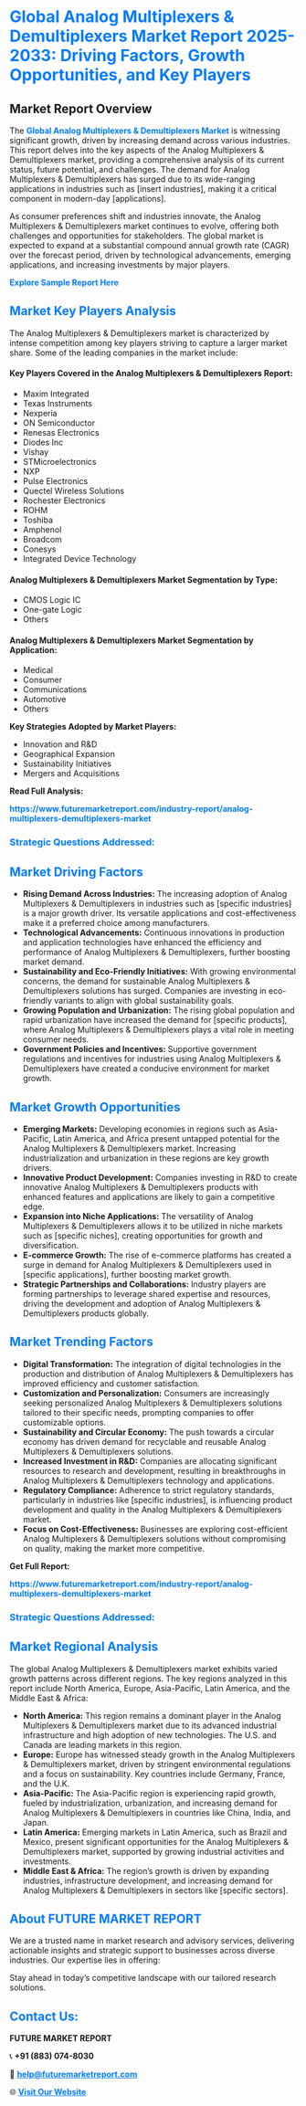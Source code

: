 <h1 style="color: #007BFF;">Global Analog Multiplexers & Demultiplexers Market Report 2025-2033: Driving Factors, Growth Opportunities, and Key Players</h1>

<section id="overview">
<h2>Market Report Overview</h2>
<p>The <a href="https://www.futuremarketreport.com/industry-report/analog-multiplexers-demultiplexers-market" style="color: #007BFF; text-decoration: none;"><strong>Global Analog Multiplexers & Demultiplexers Market</strong></a> is witnessing significant growth, driven by increasing demand across various industries. This report delves into the key aspects of the Analog Multiplexers & Demultiplexers market, providing a comprehensive analysis of its current status, future potential, and challenges. The demand for Analog Multiplexers & Demultiplexers has surged due to its wide-ranging applications in industries such as [insert industries], making it a critical component in modern-day [applications].</p>
<p>As consumer preferences shift and industries innovate, the Analog Multiplexers & Demultiplexers market continues to evolve, offering both challenges and opportunities for stakeholders. The global market is expected to expand at a substantial compound annual growth rate (CAGR) over the forecast period, driven by technological advancements, emerging applications, and increasing investments by major players.</p>
</section>

<section id="overview">
<p><a href="https://www.futuremarketreport.com/request-sample/reportId=115333" style="color: #007BFF; text-decoration: none;"><strong>Explore Sample Report Here</strong></a></p>
</section>

<section id="key-players">
<h2 style="color: #007BFF;">Market Key Players Analysis</h2>
<p>The Analog Multiplexers & Demultiplexers market is characterized by intense competition among key players striving to capture a larger market share. Some of the leading companies in the market include:</p>
<h4>Key Players Covered in the Analog Multiplexers & Demultiplexers Report:</h4>
<ul><li>Maxim Integrated</li><li>Texas Instruments</li><li>Nexperia</li><li>ON Semiconductor</li><li>Renesas Electronics</li><li>Diodes Inc</li><li>Vishay</li><li>STMicroelectronics</li><li>NXP</li><li>Pulse Electronics</li><li>Quectel Wireless Solutions</li><li>Rochester Electronics</li><li>ROHM</li><li>Toshiba</li><li>Amphenol</li><li>Broadcom</li><li>Conesys</li><li>Integrated Device Technology</li></ul>
<h4>Analog Multiplexers & Demultiplexers Market Segmentation by Type:</h4>
<ul><li>CMOS Logic IC</li><li>One-gate Logic</li><li>Others</li></ul>

<h4>Analog Multiplexers & Demultiplexers Market Segmentation by Application:</h4>
<ul><li>Medical</li><li>Consumer</li><li>Communications</li><li>Automotive</li><li>Others</li></ul>
<p><strong>Key Strategies Adopted by Market Players:</strong></p>
<ul>
<li>Innovation and R&D</li>
<li>Geographical Expansion</li>
<li>Sustainability Initiatives</li>
<li>Mergers and Acquisitions</li>
</ul>
</section>

<section>
<p><strong>Read Full Analysis: </strong></p><a href="https://www.futuremarketreport.com/industry-report/analog-multiplexers-demultiplexers-market" style="color: #007BFF; text-decoration: none;"><strong>https://www.futuremarketreport.com/industry-report/analog-multiplexers-demultiplexers-market</strong></a>
<h3 style="color: #007BFF;">Strategic Questions Addressed:</h3>
</section>

<section id="driving-factors">
<h2 style="color: #007BFF;">Market Driving Factors</h2>
<ul>
<li><strong>Rising Demand Across Industries:</strong> The increasing adoption of Analog Multiplexers & Demultiplexers in industries such as [specific industries] is a major growth driver. Its versatile applications and cost-effectiveness make it a preferred choice among manufacturers.</li>
<li><strong>Technological Advancements:</strong> Continuous innovations in production and application technologies have enhanced the efficiency and performance of Analog Multiplexers & Demultiplexers, further boosting market demand.</li>
<li><strong>Sustainability and Eco-Friendly Initiatives:</strong> With growing environmental concerns, the demand for sustainable Analog Multiplexers & Demultiplexers solutions has surged. Companies are investing in eco-friendly variants to align with global sustainability goals.</li>
<li><strong>Growing Population and Urbanization:</strong> The rising global population and rapid urbanization have increased the demand for [specific products], where Analog Multiplexers & Demultiplexers plays a vital role in meeting consumer needs.</li>
<li><strong>Government Policies and Incentives:</strong> Supportive government regulations and incentives for industries using Analog Multiplexers & Demultiplexers have created a conducive environment for market growth.</li>
</ul>
</section>

<section id="growth-opportunities">
<h2 style="color: #007BFF;">Market Growth Opportunities</h2>
<ul>
<li><strong>Emerging Markets:</strong> Developing economies in regions such as Asia-Pacific, Latin America, and Africa present untapped potential for the Analog Multiplexers & Demultiplexers market. Increasing industrialization and urbanization in these regions are key growth drivers.</li>
<li><strong>Innovative Product Development:</strong> Companies investing in R&D to create innovative Analog Multiplexers & Demultiplexers products with enhanced features and applications are likely to gain a competitive edge.</li>
<li><strong>Expansion into Niche Applications:</strong> The versatility of Analog Multiplexers & Demultiplexers allows it to be utilized in niche markets such as [specific niches], creating opportunities for growth and diversification.</li>
<li><strong>E-commerce Growth:</strong> The rise of e-commerce platforms has created a surge in demand for Analog Multiplexers & Demultiplexers used in [specific applications], further boosting market growth.</li>
<li><strong>Strategic Partnerships and Collaborations:</strong> Industry players are forming partnerships to leverage shared expertise and resources, driving the development and adoption of Analog Multiplexers & Demultiplexers products globally.</li>
</ul>
</section>

<section id="trending-factors">
<h2 style="color: #007BFF;">Market Trending Factors</h2>
<ul>
<li><strong>Digital Transformation:</strong> The integration of digital technologies in the production and distribution of Analog Multiplexers & Demultiplexers has improved efficiency and customer satisfaction.</li>
<li><strong>Customization and Personalization:</strong> Consumers are increasingly seeking personalized Analog Multiplexers & Demultiplexers solutions tailored to their specific needs, prompting companies to offer customizable options.</li>
<li><strong>Sustainability and Circular Economy:</strong> The push towards a circular economy has driven demand for recyclable and reusable Analog Multiplexers & Demultiplexers solutions.</li>
<li><strong>Increased Investment in R&D:</strong> Companies are allocating significant resources to research and development, resulting in breakthroughs in Analog Multiplexers & Demultiplexers technology and applications.</li>
<li><strong>Regulatory Compliance:</strong> Adherence to strict regulatory standards, particularly in industries like [specific industries], is influencing product development and quality in the Analog Multiplexers & Demultiplexers market.</li>
<li><strong>Focus on Cost-Effectiveness:</strong> Businesses are exploring cost-efficient Analog Multiplexers & Demultiplexers solutions without compromising on quality, making the market more competitive.</li>
</ul>
</section>

<section>
<p><strong>Get Full Report: </strong></p><a href="https://www.futuremarketreport.com/industry-report/analog-multiplexers-demultiplexers-market" style="color: #007BFF; text-decoration: none;"><strong>https://www.futuremarketreport.com/industry-report/analog-multiplexers-demultiplexers-market</strong></a>
<h3 style="color: #007BFF;">Strategic Questions Addressed:</h3>
</section>


<section id="regional-analysis">
<h2 style="color: #007BFF;">Market Regional Analysis</h2>
<p>The global Analog Multiplexers & Demultiplexers market exhibits varied growth patterns across different regions. The key regions analyzed in this report include North America, Europe, Asia-Pacific, Latin America, and the Middle East & Africa:</p>
<ul>
<li><strong>North America:</strong> This region remains a dominant player in the Analog Multiplexers & Demultiplexers market due to its advanced industrial infrastructure and high adoption of new technologies. The U.S. and Canada are leading markets in this region.</li>
<li><strong>Europe:</strong> Europe has witnessed steady growth in the Analog Multiplexers & Demultiplexers market, driven by stringent environmental regulations and a focus on sustainability. Key countries include Germany, France, and the U.K.</li>
<li><strong>Asia-Pacific:</strong> The Asia-Pacific region is experiencing rapid growth, fueled by industrialization, urbanization, and increasing demand for Analog Multiplexers & Demultiplexers in countries like China, India, and Japan.</li>
<li><strong>Latin America:</strong> Emerging markets in Latin America, such as Brazil and Mexico, present significant opportunities for the Analog Multiplexers & Demultiplexers market, supported by growing industrial activities and investments.</li>
<li><strong>Middle East & Africa:</strong> The region’s growth is driven by expanding industries, infrastructure development, and increasing demand for Analog Multiplexers & Demultiplexers in sectors like [specific sectors].</li>
</ul>
</section>

<footer>
<h2 style="color: #007BFF;">About FUTURE MARKET REPORT</h2>
<p>We are a trusted name in market research and advisory services, delivering actionable insights and strategic support to businesses across diverse industries. Our expertise lies in offering:</p>

<p>Stay ahead in today’s competitive landscape with our tailored research solutions.</p>

<h2 style="color: #007BFF;">Contact Us:</h2>
<p><strong>FUTURE MARKET REPORT</strong></p>
<p>📞 <strong>+91 (883) 074-8030</strong></p>
<p>📧 <strong><a href="mailto:help@futuremarketreport.com" style="color: #007BFF;">help@futuremarketreport.com</a></strong></p>
<p>🌐 <strong><a href="https://www.futuremarketreport.com/" style="color: #007BFF;">Visit Our Website</a></strong></p>
</footer>